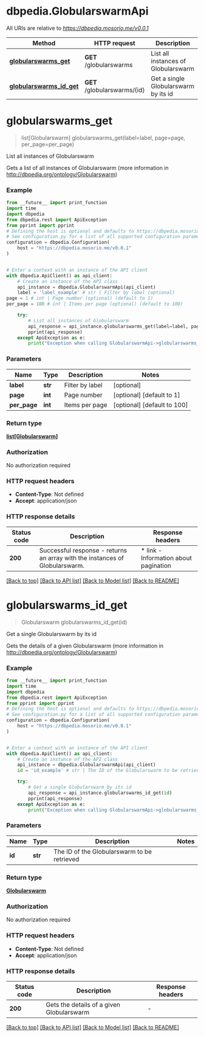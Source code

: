 # dbpedia.GlobularswarmApi

All URIs are relative to *https://dbpedia.mosorio.me/v0.0.1*

Method | HTTP request | Description
------------- | ------------- | -------------
[**globularswarms_get**](GlobularswarmApi.md#globularswarms_get) | **GET** /globularswarms | List all instances of Globularswarm
[**globularswarms_id_get**](GlobularswarmApi.md#globularswarms_id_get) | **GET** /globularswarms/{id} | Get a single Globularswarm by its id


# **globularswarms_get**
> list[Globularswarm] globularswarms_get(label=label, page=page, per_page=per_page)

List all instances of Globularswarm

Gets a list of all instances of Globularswarm (more information in http://dbpedia.org/ontology/Globularswarm)

### Example

```python
from __future__ import print_function
import time
import dbpedia
from dbpedia.rest import ApiException
from pprint import pprint
# Defining the host is optional and defaults to https://dbpedia.mosorio.me/v0.0.1
# See configuration.py for a list of all supported configuration parameters.
configuration = dbpedia.Configuration(
    host = "https://dbpedia.mosorio.me/v0.0.1"
)


# Enter a context with an instance of the API client
with dbpedia.ApiClient() as api_client:
    # Create an instance of the API class
    api_instance = dbpedia.GlobularswarmApi(api_client)
    label = 'label_example' # str | Filter by label (optional)
page = 1 # int | Page number (optional) (default to 1)
per_page = 100 # int | Items per page (optional) (default to 100)

    try:
        # List all instances of Globularswarm
        api_response = api_instance.globularswarms_get(label=label, page=page, per_page=per_page)
        pprint(api_response)
    except ApiException as e:
        print("Exception when calling GlobularswarmApi->globularswarms_get: %s\n" % e)
```

### Parameters

Name | Type | Description  | Notes
------------- | ------------- | ------------- | -------------
 **label** | **str**| Filter by label | [optional] 
 **page** | **int**| Page number | [optional] [default to 1]
 **per_page** | **int**| Items per page | [optional] [default to 100]

### Return type

[**list[Globularswarm]**](Globularswarm.md)

### Authorization

No authorization required

### HTTP request headers

 - **Content-Type**: Not defined
 - **Accept**: application/json

### HTTP response details
| Status code | Description | Response headers |
|-------------|-------------|------------------|
**200** | Successful response - returns an array with the instances of Globularswarm. |  * link - Information about pagination <br>  |

[[Back to top]](#) [[Back to API list]](../README.md#documentation-for-api-endpoints) [[Back to Model list]](../README.md#documentation-for-models) [[Back to README]](../README.md)

# **globularswarms_id_get**
> Globularswarm globularswarms_id_get(id)

Get a single Globularswarm by its id

Gets the details of a given Globularswarm (more information in http://dbpedia.org/ontology/Globularswarm)

### Example

```python
from __future__ import print_function
import time
import dbpedia
from dbpedia.rest import ApiException
from pprint import pprint
# Defining the host is optional and defaults to https://dbpedia.mosorio.me/v0.0.1
# See configuration.py for a list of all supported configuration parameters.
configuration = dbpedia.Configuration(
    host = "https://dbpedia.mosorio.me/v0.0.1"
)


# Enter a context with an instance of the API client
with dbpedia.ApiClient() as api_client:
    # Create an instance of the API class
    api_instance = dbpedia.GlobularswarmApi(api_client)
    id = 'id_example' # str | The ID of the Globularswarm to be retrieved

    try:
        # Get a single Globularswarm by its id
        api_response = api_instance.globularswarms_id_get(id)
        pprint(api_response)
    except ApiException as e:
        print("Exception when calling GlobularswarmApi->globularswarms_id_get: %s\n" % e)
```

### Parameters

Name | Type | Description  | Notes
------------- | ------------- | ------------- | -------------
 **id** | **str**| The ID of the Globularswarm to be retrieved | 

### Return type

[**Globularswarm**](Globularswarm.md)

### Authorization

No authorization required

### HTTP request headers

 - **Content-Type**: Not defined
 - **Accept**: application/json

### HTTP response details
| Status code | Description | Response headers |
|-------------|-------------|------------------|
**200** | Gets the details of a given Globularswarm |  -  |

[[Back to top]](#) [[Back to API list]](../README.md#documentation-for-api-endpoints) [[Back to Model list]](../README.md#documentation-for-models) [[Back to README]](../README.md)

